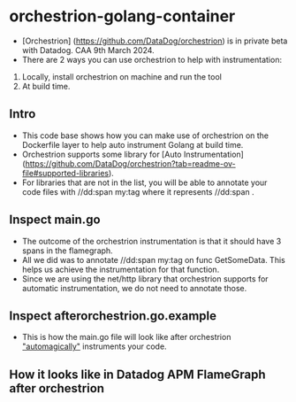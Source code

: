 # orchestrion-golang-container

- [Orchestrion] (https://github.com/DataDog/orchestrion) is in private beta with Datadog. CAA 9th March 2024.
- There are 2 ways you can use orchestrion to help with instrumentation:
1. Locally, install orchestrion on machine and run the tool
2. At build time.

## Intro
- This code base shows how you can make use of orchestrion on the Dockerfile layer to help auto instrument Golang at build time. 
- Orchestrion supports some library for [Auto Instrumentation] (https://github.com/DataDog/orchestrion?tab=readme-ov-file#supported-libraries).
- For libraries that are not in the list, you will be able to annotate your code files with //dd:span my:tag where it represents //dd:span <custom span tag>. 

## Inspect main.go
- The outcome of the orchestrion instrumentation is that it should have 3 spans in the flamegraph. 
- All we did was to annotate //dd:span my:tag on func GetSomeData. This helps us achieve the instrumentation for that function.
- Since we are using the net/http library that orchestrion supports for automatic instrumentation, we do not need to annotate those.

## Inspect afterorchestrion.go.example
- This is how the main.go file will look like after orchestrion ["automagically"](https://github.com/DataDog/orchestrion?tab=readme-ov-file#how-it-works) instruments your code.

## How it looks like in Datadog APM FlameGraph after orchestrion
